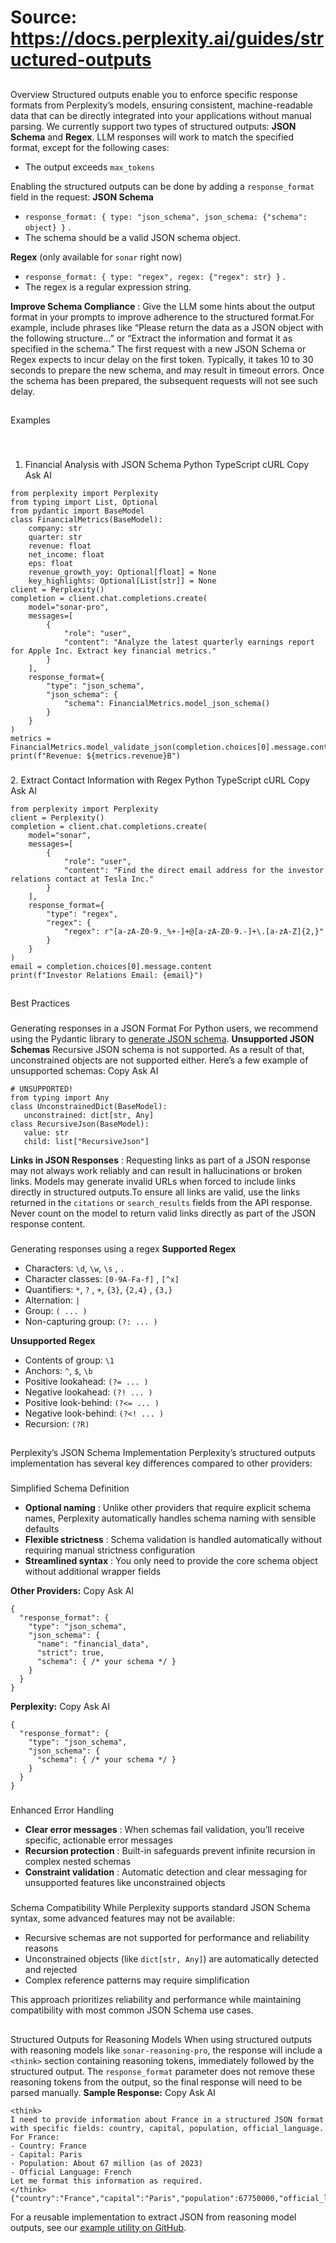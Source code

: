 # Source: https://docs.perplexity.ai/guides/structured-outputs

## 
[​](https://docs.perplexity.ai/guides/structured-outputs#overview)
Overview
Structured outputs enable you to enforce specific response formats from Perplexity’s models, ensuring consistent, machine-readable data that can be directly integrated into your applications without manual parsing. We currently support two types of structured outputs: **JSON Schema** and **Regex**. LLM responses will work to match the specified format, except for the following cases:
  * The output exceeds `max_tokens`

Enabling the structured outputs can be done by adding a `response_format` field in the request: **JSON Schema**
  * `response_format: { type: "json_schema", json_schema: {"schema": object} }` .
  * The schema should be a valid JSON schema object.

**Regex** (only available for `sonar` right now)
  * `response_format: { type: "regex", regex: {"regex": str} }` .
  * The regex is a regular expression string.


**Improve Schema Compliance** : Give the LLM some hints about the output format in your prompts to improve adherence to the structured format.For example, include phrases like “Please return the data as a JSON object with the following structure…” or “Extract the information and format it as specified in the schema.”
The first request with a new JSON Schema or Regex expects to incur delay on the first token. Typically, it takes 10 to 30 seconds to prepare the new schema, and may result in timeout errors. Once the schema has been prepared, the subsequent requests will not see such delay.
## 
[​](https://docs.perplexity.ai/guides/structured-outputs#examples)
Examples
### 
[​](https://docs.perplexity.ai/guides/structured-outputs#1-financial-analysis-with-json-schema)
1. Financial Analysis with JSON Schema
Python
TypeScript
cURL
Copy
Ask AI
```
from perplexity import Perplexity
from typing import List, Optional
from pydantic import BaseModel
class FinancialMetrics(BaseModel):
    company: str
    quarter: str
    revenue: float
    net_income: float
    eps: float
    revenue_growth_yoy: Optional[float] = None
    key_highlights: Optional[List[str]] = None
client = Perplexity()
completion = client.chat.completions.create(
    model="sonar-pro",
    messages=[
        {
            "role": "user",
            "content": "Analyze the latest quarterly earnings report for Apple Inc. Extract key financial metrics."
        }
    ],
    response_format={
        "type": "json_schema",
        "json_schema": {
            "schema": FinancialMetrics.model_json_schema()
        }
    }
)
metrics = FinancialMetrics.model_validate_json(completion.choices[0].message.content)
print(f"Revenue: ${metrics.revenue}B")

```

### 
[​](https://docs.perplexity.ai/guides/structured-outputs#2-extract-contact-information-with-regex)
2. Extract Contact Information with Regex
Python
TypeScript
cURL
Copy
Ask AI
```
from perplexity import Perplexity
client = Perplexity()
completion = client.chat.completions.create(
    model="sonar",
    messages=[
        {
            "role": "user",
            "content": "Find the direct email address for the investor relations contact at Tesla Inc."
        }
    ],
    response_format={
        "type": "regex",
        "regex": {
            "regex": r"[a-zA-Z0-9._%+-]+@[a-zA-Z0-9.-]+\.[a-zA-Z]{2,}"
        }
    }
)
email = completion.choices[0].message.content
print(f"Investor Relations Email: {email}")

```

## 
[​](https://docs.perplexity.ai/guides/structured-outputs#best-practices)
Best Practices
### 
[​](https://docs.perplexity.ai/guides/structured-outputs#generating-responses-in-a-json-format)
Generating responses in a JSON Format
For Python users, we recommend using the Pydantic library to [generate JSON schema](https://docs.pydantic.dev/latest/api/base_model/#pydantic.BaseModel.model_json_schema). **Unsupported JSON Schemas** Recursive JSON schema is not supported. As a result of that, unconstrained objects are not supported either. Here’s a few example of unsupported schemas:
Copy
Ask AI
```
# UNSUPPORTED!
from typing import Any
class UnconstrainedDict(BaseModel):
   unconstrained: dict[str, Any]
class RecursiveJson(BaseModel):
   value: str
   child: list["RecursiveJson"]

```

**Links in JSON Responses** : Requesting links as part of a JSON response may not always work reliably and can result in hallucinations or broken links. Models may generate invalid URLs when forced to include links directly in structured outputs.To ensure all links are valid, use the links returned in the `citations` or `search_results` fields from the API response. Never count on the model to return valid links directly as part of the JSON response content.
### 
[​](https://docs.perplexity.ai/guides/structured-outputs#generating-responses-using-a-regex)
Generating responses using a regex
**Supported Regex**
  * Characters: `\d`, `\w`, `\s` , `.`
  * Character classes: `[0-9A-Fa-f]` , `[^x]`
  * Quantifiers: `*`, `?` , `+`, `{3}`, `{2,4}` , `{3,}`
  * Alternation: `|`
  * Group: `( ... )`
  * Non-capturing group: `(?: ... )`

**Unsupported Regex**
  * Contents of group: `\1`
  * Anchors: `^`, `$`, `\b`
  * Positive lookahead: `(?= ... )`
  * Negative lookahead: `(?! ... )`
  * Positive look-behind: `(?<= ... )`
  * Negative look-behind: `(?<! ... )`
  * Recursion: `(?R)`


## 
[​](https://docs.perplexity.ai/guides/structured-outputs#perplexity%E2%80%99s-json-schema-implementation)
Perplexity’s JSON Schema Implementation
Perplexity’s structured outputs implementation has several key differences compared to other providers:
### 
[​](https://docs.perplexity.ai/guides/structured-outputs#simplified-schema-definition)
Simplified Schema Definition
  * **Optional naming** : Unlike other providers that require explicit schema names, Perplexity automatically handles schema naming with sensible defaults
  * **Flexible strictness** : Schema validation is handled automatically without requiring manual strictness configuration
  * **Streamlined syntax** : You only need to provide the core schema object without additional wrapper fields

**Other Providers:**
Copy
Ask AI
```
{
  "response_format": {
    "type": "json_schema",
    "json_schema": {
      "name": "financial_data",
      "strict": true,
      "schema": { /* your schema */ }
    }
  }
}

```

**Perplexity:**
Copy
Ask AI
```
{
  "response_format": {
    "type": "json_schema", 
    "json_schema": {
      "schema": { /* your schema */ }
    }
  }
}

```

### 
[​](https://docs.perplexity.ai/guides/structured-outputs#enhanced-error-handling)
Enhanced Error Handling
  * **Clear error messages** : When schemas fail validation, you’ll receive specific, actionable error messages
  * **Recursion protection** : Built-in safeguards prevent infinite recursion in complex nested schemas
  * **Constraint validation** : Automatic detection and clear messaging for unsupported features like unconstrained objects


### 
[​](https://docs.perplexity.ai/guides/structured-outputs#schema-compatibility)
Schema Compatibility
While Perplexity supports standard JSON Schema syntax, some advanced features may not be available:
  * Recursive schemas are not supported for performance and reliability reasons
  * Unconstrained objects (like `dict[str, Any]`) are automatically detected and rejected
  * Complex reference patterns may require simplification

This approach prioritizes reliability and performance while maintaining compatibility with most common JSON Schema use cases.
## 
[​](https://docs.perplexity.ai/guides/structured-outputs#structured-outputs-for-reasoning-models)
Structured Outputs for Reasoning Models
When using structured outputs with reasoning models like `sonar-reasoning-pro`, the response will include a `<think>` section containing reasoning tokens, immediately followed by the structured output. The `response_format` parameter does not remove these reasoning tokens from the output, so the final response will need to be parsed manually. **Sample Response:**
Copy
Ask AI
```
<think>
I need to provide information about France in a structured JSON format with specific fields: country, capital, population, official_language.
For France:
- Country: France
- Capital: Paris
- Population: About 67 million (as of 2023)
- Official Language: French
Let me format this information as required.
</think>
{"country":"France","capital":"Paris","population":67750000,"official_language":"French"}

```

For a reusable implementation to extract JSON from reasoning model outputs, see our [example utility on GitHub](https://github.com/ppl-ai/api-discussion/blob/main/utils/extract_json_reasoning_models.py).
